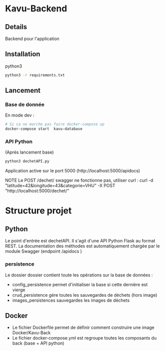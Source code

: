 # Kavu-Backend

## Details
Backend pour l'application

## Installation
python3
```bash
python3 -r requirements.txt
```

## Lancement
### Base de donnée
En mode dev :
```bash
# Si ca ne marche pas faire docker-compose up
docker-compose start  kavu-database
```

### API Python
(Après lancement base)
```bash
python3 dechetAPI.py
```
Application active sur le port 5000 (http://localhost:5000/apidocs)

NOTE Le POST /dechet/ swagger ne fonctionne pas, utiliser curl :
 curl -d "latitude=42&longitude=43&categorie=VHU" -X POST "http://localhost:5000/dechet/"

# Structure projet

## Python
Le point d'entrée est dechetAPI. Il s'agit d'une API Python Flask au format REST. La documentation des méthodes est automatiquement chargée par le module Swagger (endpoint /apidocs )

### persistence
Le dossier dossier contient toute les opérations sur la base de données :
* config_persistence permet d'initialiser la base si cette dernière est vierge
* crud_persistence gère toutes les sauvegardes de déchets (hors image)
* images_persistences sauvegardes les images de déchets

## Docker
* Le fichier Dockerfile permet de définir comment construire une image Docker/Kavu-Back
* Le fichier docker-compose.yml est regroupe toutes les composants du back (base + API python)
